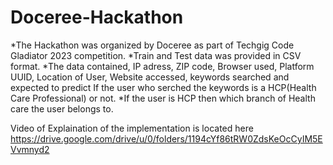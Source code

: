 # Doceree-Hackathon
*The Hackathon was organized by Doceree as part of Techgig Code Gladiator 2023 competition.
*Train and Test data was provided in CSV format.
*The data contained, IP adress, ZIP code, Browser used, Platform UUID, Location of User, Website accessed, keywords searched and expected to predict If the user who serched the keywords is a HCP(Health Care Professional) or not.
*If the user is HCP then which branch of Health care the user belongs to.


Video of Explaination of the implementation is located here https://drive.google.com/drive/u/0/folders/1194cYf86tRW0ZdsKeOcCyIM5EVvmnyd2
